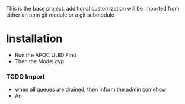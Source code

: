 This is the base project.
additional customization will be imported from either an npm git module or a 
git submodule
# Installation
* Run the APOC UUID First
* Then the Model.cyp

### TODO Import
* when all queues are drained, then inform the admin somehow
* An 
